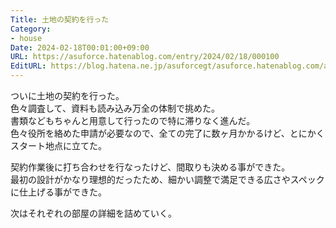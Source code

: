 ```yaml
---
Title: 土地の契約を行った
Category:
- house
Date: 2024-02-18T00:01:00+09:00
URL: https://asuforce.hatenablog.com/entry/2024/02/18/000100
EditURL: https://blog.hatena.ne.jp/asuforcegt/asuforce.hatenablog.com/atom/entry/6801883189084033655
---
```


ついに土地の契約を行った。  
色々調査して、資料も読み込み万全の体制で挑めた。  
書類などもちゃんと用意して行ったので特に滞りなく進んだ。  
色々役所を絡めた申請が必要なので、全ての完了に数ヶ月かかるけど、とにかくスタート地点に立てた。  

契約作業後に打ち合わせを行なったけど、間取りも決める事ができた。  
最初の設計がかなり理想的だったため、細かい調整で満足できる広さやスペックに仕上げる事ができた。  

次はそれぞれの部屋の詳細を詰めていく。
